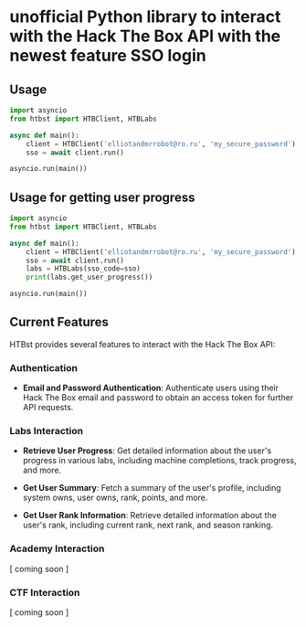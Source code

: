 # unofficial Python library to interact with the Hack The Box API with the newest feature SSO login

## Usage

```py
import asyncio
from htbst import HTBClient, HTBLabs

async def main():
    client = HTBClient('elliotandmrrobot@ro.ru', 'my_secure_password')
    sso = await client.run()

asyncio.run(main())
```

## Usage for getting user progress

```py
import asyncio
from htbst import HTBClient, HTBLabs

async def main():
    client = HTBClient('elliotandmrrobot@ro.ru', 'my_secure_password')
    sso = await client.run()
    labs = HTBLabs(sso_code=sso)
    print(labs.get_user_progress())

asyncio.run(main())
```

## Current Features

HTBst provides several features to interact with the Hack The Box API:

### Authentication

* **Email and Password Authentication**: Authenticate users using their Hack The Box email and password to obtain an access token for further API requests.

### Labs Interaction

* **Retrieve User Progress**: Get detailed information about the user's progress in various labs, including machine completions, track progress, and more.

* **Get User Summary**: Fetch a summary of the user's profile, including system owns, user owns, rank, points, and more.

* **Get User Rank Information**: Retrieve detailed information about the user's rank, including current rank, next rank, and season ranking.

### Academy Interaction

[ coming soon ]

### CTF Interaction

[ coming soon ]
